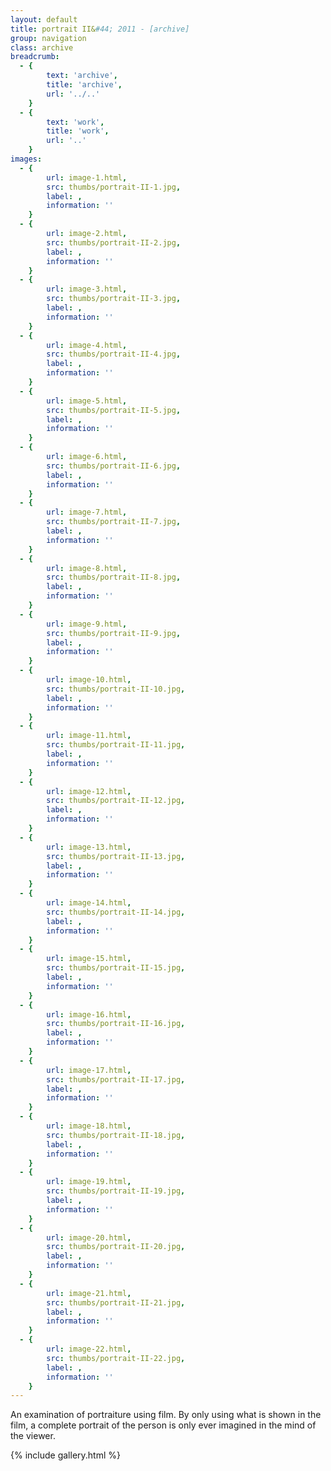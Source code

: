```yaml
---
layout: default
title: portrait II&#44; 2011 - [archive]
group: navigation
class: archive
breadcrumb:
  - {
  		text: 'archive',
  		title: 'archive',
  		url: '../..'
	}
  - {
  		text: 'work',
  		title: 'work',
  		url: '..'
	}
images:
  - {
		url: image-1.html, 
		src: thumbs/portrait-II-1.jpg,
		label: ,
		information: ''
	}
  - {
		url: image-2.html, 
		src: thumbs/portrait-II-2.jpg,
		label: ,
		information: ''
	}
  - {
		url: image-3.html, 
		src: thumbs/portrait-II-3.jpg,
		label: ,
		information: ''
	}
  - {
		url: image-4.html, 
		src: thumbs/portrait-II-4.jpg,
		label: ,
		information: ''
	}
  - {
		url: image-5.html, 
		src: thumbs/portrait-II-5.jpg,
		label: ,
		information: ''
	}
  - {
		url: image-6.html, 
		src: thumbs/portrait-II-6.jpg,
		label: ,
		information: ''
	}
  - {
		url: image-7.html, 
		src: thumbs/portrait-II-7.jpg,
		label: ,
		information: ''
	}
  - {
		url: image-8.html, 
		src: thumbs/portrait-II-8.jpg,
		label: ,
		information: ''
	}
  - {
		url: image-9.html, 
		src: thumbs/portrait-II-9.jpg,
		label: ,
		information: ''
	}
  - {
		url: image-10.html, 
		src: thumbs/portrait-II-10.jpg,
		label: ,
		information: ''
	}
  - {
		url: image-11.html, 
		src: thumbs/portrait-II-11.jpg,
		label: ,
		information: ''
	}
  - {
		url: image-12.html, 
		src: thumbs/portrait-II-12.jpg,
		label: ,
		information: ''
	}
  - {
		url: image-13.html, 
		src: thumbs/portrait-II-13.jpg,
		label: ,
		information: ''
	}
  - {
		url: image-14.html, 
		src: thumbs/portrait-II-14.jpg,
		label: ,
		information: ''
	}
  - {
		url: image-15.html, 
		src: thumbs/portrait-II-15.jpg,
		label: ,
		information: ''
	}
  - {
		url: image-16.html, 
		src: thumbs/portrait-II-16.jpg,
		label: ,
		information: ''
	}
  - {
		url: image-17.html, 
		src: thumbs/portrait-II-17.jpg,
		label: ,
		information: ''
	}
  - {
		url: image-18.html, 
		src: thumbs/portrait-II-18.jpg,
		label: ,
		information: ''
	}
  - {
		url: image-19.html, 
		src: thumbs/portrait-II-19.jpg,
		label: ,
		information: ''
	}
  - {
		url: image-20.html, 
		src: thumbs/portrait-II-20.jpg,
		label: ,
		information: ''
	}
  - {
		url: image-21.html, 
		src: thumbs/portrait-II-21.jpg,
		label: ,
		information: ''
	}
  - {
		url: image-22.html, 
		src: thumbs/portrait-II-22.jpg,
		label: ,
		information: ''
	}
---
```


An examination of portraiture using film. By only using what is shown in the film, a complete portrait of the person is only ever imagined in the mind of the viewer.

{% include gallery.html %}
